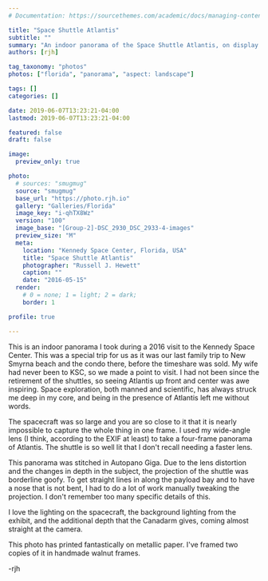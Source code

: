 ```yaml
---
# Documentation: https://sourcethemes.com/academic/docs/managing-content/

title: "Space Shuttle Atlantis"
subtitle: ""
summary: "An indoor panorama of the Space Shuttle Atlantis, on display at Kennedy Space Center."
authors: [rjh]

tag_taxonomy: "photos"
photos: ["florida", "panorama", "aspect: landscape"]

tags: []
categories: []

date: 2019-06-07T13:23:21-04:00
lastmod: 2019-06-07T13:23:21-04:00

featured: false
draft: false

image:
  preview_only: true

photo:
  # sources: "smugmug"
  source: "smugmug"
  base_url: "https://photo.rjh.io"
  gallery: "Galleries/Florida"
  image_key: "i-qhTX8Wz"
  version: "100"
  image_base: "[Group-2]-DSC_2930_DSC_2933-4-images"
  preview_size: "M"
  meta:
    location: "Kennedy Space Center, Florida, USA"
    title: "Space Shuttle Atlantis"
    photographer: "Russell J. Hewett"
    caption: ""
    date: "2016-05-15"
  render:
    # 0 = none; 1 = light; 2 = dark;
    border: 1

profile: true

---
```


This is an indoor panorama I took during a 2016 visit to the Kennedy Space Center.  This was a special trip for us as it was our last family trip to New Smyrna beach and the condo there, before the timeshare was sold.  My wife had never been to KSC, so we made a point to visit.  I had not been since the retirement of the shuttles, so seeing Atlantis up front and center was awe inspiring.  Space exploration, both manned and scientific, has always struck me deep in my core, and being in the presence of Atlantis left me without words.

The spacecraft was so large and you are so close to it that it is nearly impossible to capture the whole thing in one frame.  I used my wide-angle lens (I think, according to the EXIF at least) to take a four-frame panorama of Atlantis.  The shuttle is so well lit that I don't recall needing a faster lens.

This panorama was stitched in Autopano Giga.  Due to the lens distortion and the changes in depth in the subject, the projection of the shuttle was borderline goofy.  To get straight lines in along the payload bay and to have a nose that is not bent, I had to do a lot of work manually tweaking the projection.  I don't remember too many specific details of this.

I love the lighting on the spacecraft, the background lighting from the exhibit, and the additional depth that the Canadarm gives, coming almost straight at the camera.

This photo has printed fantastically on metallic paper.  I've framed two copies of it in handmade walnut frames.

-rjh